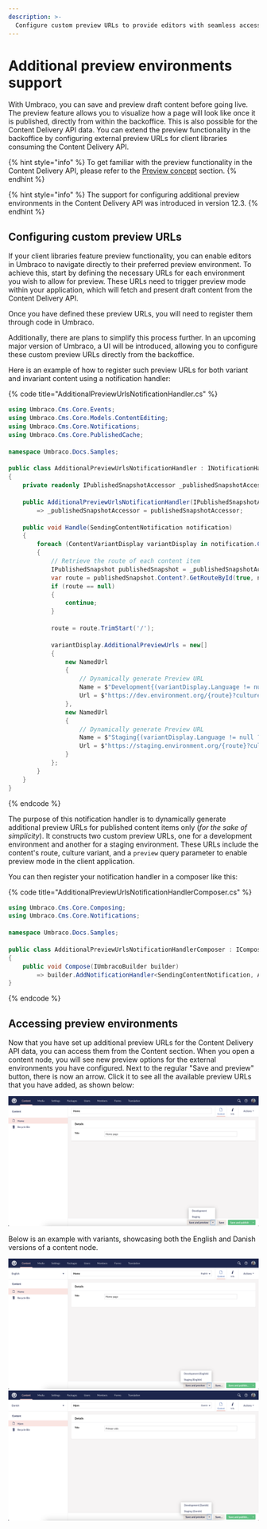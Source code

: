 ```yaml
---
description: >-
  Configure custom preview URLs to provide editors with seamless access to external preview environments for the Content Delivery API data.
---
```


# Additional preview environments support

With Umbraco, you can save and preview draft content before going live. The preview feature allows you to visualize how a page will look like once it is published, directly from within the backoffice. This is also possible for the Content Delivery API data. You can extend the preview functionality in the backoffice by configuring external preview URLs for client libraries consuming the Content Delivery API.

{% hint style="info" %}
To get familiar with the preview functionality in the Content Delivery API, please refer to the [Preview concept](https://docs.umbraco.com/umbraco-cms/reference/content-delivery-api#preview) section.
{% endhint %}

{% hint style="info" %}
The support for configuring additional preview environments in the Content Delivery API was introduced in version 12.3.
{% endhint %}

## Configuring custom preview URLs

If your client libraries feature preview functionality, you can enable editors in Umbraco to navigate directly to their preferred preview environment. To achieve this, start by defining the necessary URLs for each environment you wish to allow for preview. These URLs need to trigger preview mode within your application, which will fetch and present draft content from the Content Delivery API.

Once you have defined these preview URLs, you will need to register them through code in Umbraco.

Additionally, there are plans to simplify this process further. In an upcoming major version of Umbraco, a UI will be introduced, allowing you to configure these custom preview URLs directly from the backoffice.

Here is an example of how to register such preview URLs for both variant and invariant content using a notification handler:

{% code title="AdditionalPreviewUrlsNotificationHandler.cs" %}

```csharp
using Umbraco.Cms.Core.Events;
using Umbraco.Cms.Core.Models.ContentEditing;
using Umbraco.Cms.Core.Notifications;
using Umbraco.Cms.Core.PublishedCache;

namespace Umbraco.Docs.Samples;

public class AdditionalPreviewUrlsNotificationHandler : INotificationHandler<SendingContentNotification>
{
    private readonly IPublishedSnapshotAccessor _publishedSnapshotAccessor;

    public AdditionalPreviewUrlsNotificationHandler(IPublishedSnapshotAccessor publishedSnapshotAccessor)
        => _publishedSnapshotAccessor = publishedSnapshotAccessor;

    public void Handle(SendingContentNotification notification)
    {
        foreach (ContentVariantDisplay variantDisplay in notification.Content.Variants.Where(variant => variant.PublishDate.HasValue))
        {
            // Retrieve the route of each content item
            IPublishedSnapshot publishedSnapshot = _publishedSnapshotAccessor.GetRequiredPublishedSnapshot();
            var route = publishedSnapshot.Content?.GetRouteById(true, notification.Content.Id, variantDisplay.Language?.IsoCode);
            if (route == null)
            {
                continue;
            }

            route = route.TrimStart('/');

            variantDisplay.AdditionalPreviewUrls = new[]
            {
                new NamedUrl
                {
                    // Dynamically generate Preview URL
                    Name = $"Development{(variantDisplay.Language != null ? $" ({variantDisplay.Language.Name})" : null)}",
                    Url = $"https://dev.environment.org/{route}?culture={variantDisplay.Language?.IsoCode}&preview=true"
                },
                new NamedUrl
                {
                    // Dynamically generate Preview URL
                    Name = $"Staging{(variantDisplay.Language != null ? $" ({variantDisplay.Language.Name})" : null)}",
                    Url = $"https://staging.environment.org/{route}?culture={variantDisplay.Language?.IsoCode}&preview=true"
                }
            };
        }
    }
}
```

{% endcode %}

The purpose of this notification handler is to dynamically generate additional preview URLs for published content items only (_for the sake of simplicity_). It constructs two custom preview URLs, one for a development environment and another for a staging environment. These URLs include the content's route, culture variant, and a `preview` query parameter to enable preview mode in the client application.

You can then register your notification handler in a composer like this:

{% code title="AdditionalPreviewUrlsNotificationHandlerComposer.cs" %}
```csharp
using Umbraco.Cms.Core.Composing;
using Umbraco.Cms.Core.Notifications;

namespace Umbraco.Docs.Samples;

public class AdditionalPreviewUrlsNotificationHandlerComposer : IComposer
{
    public void Compose(IUmbracoBuilder builder)
        => builder.AddNotificationHandler<SendingContentNotification, AdditionalPreviewUrlsNotificationHandler>();
}
```
{% endcode %}

## Accessing preview environments

Now that you have set up additional preview URLs for the Content Delivery API data, you can access them from the Content section. When you open a content node, you will see new preview options for the external environments you have configured. Next to the regular "Save and preview" button, there is now an arrow. Click it to see all the available preview URLs that you have added, as shown below:

![Preview invariant content with Delivery API](images/preview-invariant-content.png)

Below is an example with variants, showcasing both the English and Danish versions of a content node.

![Preview English variant with Delivery API](images/preview-variant-content-en.png)
![Preview Danish variant with Delivery API](images/preview-variant-content-da.png)